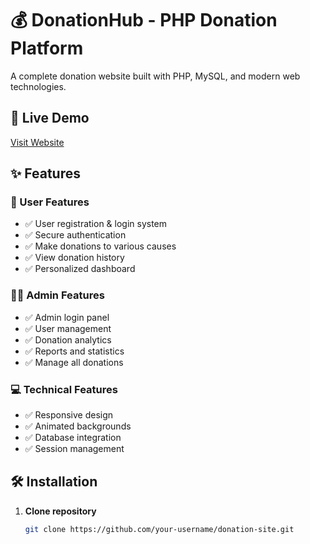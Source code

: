 # 💰 DonationHub - PHP Donation Platform

A complete donation website built with PHP, MySQL, and modern web technologies.

## 🚀 Live Demo
[Visit Website](http://54.89.175.64/login.php)

## ✨ Features

### 👤 User Features
- ✅ User registration & login system
- ✅ Secure authentication
- ✅ Make donations to various causes
- ✅ View donation history
- ✅ Personalized dashboard

### 👨‍💼 Admin Features  
- ✅ Admin login panel
- ✅ User management
- ✅ Donation analytics
- ✅ Reports and statistics
- ✅ Manage all donations

### 💻 Technical Features
- ✅ Responsive design
- ✅ Animated backgrounds
- ✅ Database integration
- ✅ Session management

## 🛠️ Installation

1. **Clone repository**
   ```bash
   git clone https://github.com/your-username/donation-site.git
